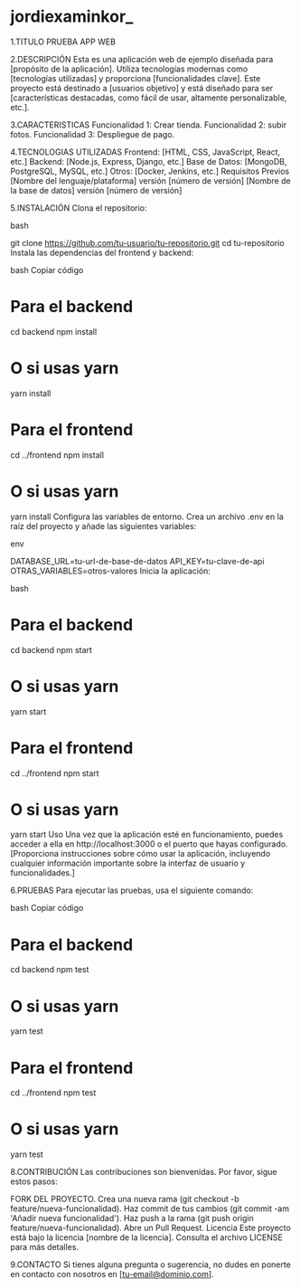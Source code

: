 # jordiexaminkor_
1.TITULO PRUEBA APP WEB

2.DESCRIPCIÓN
Esta es una aplicación web de ejemplo diseñada para [propósito de la aplicación]. Utiliza tecnologías modernas como [tecnologías utilizadas] y proporciona [funcionalidades clave]. Este proyecto está destinado a [usuarios objetivo] y está diseñado para ser [características destacadas, como fácil de usar, altamente personalizable, etc.].

3.CARACTERISTICAS
Funcionalidad 1: Crear tienda.
Funcionalidad 2: subir fotos.
Funcionalidad 3: Despliegue de pago.

4.TECNOLOGIAS UTILIZADAS
Frontend: [HTML, CSS, JavaScript, React, etc.]
Backend: [Node.js, Express, Django, etc.]
Base de Datos: [MongoDB, PostgreSQL, MySQL, etc.]
Otros: [Docker, Jenkins, etc.]
Requisitos Previos
[Nombre del lenguaje/plataforma] versión [número de versión]
[Nombre de la base de datos] versión [número de versión]

5.INSTALACIÓN
Clona el repositorio:

bash

git clone https://github.com/tu-usuario/tu-repositorio.git
cd tu-repositorio
Instala las dependencias del frontend y backend:

bash
Copiar código
# Para el backend
cd backend
npm install
# O si usas yarn
yarn install

# Para el frontend
cd ../frontend
npm install
# O si usas yarn
yarn install
Configura las variables de entorno. Crea un archivo .env en la raíz del proyecto y añade las siguientes variables:

env

DATABASE_URL=tu-url-de-base-de-datos
API_KEY=tu-clave-de-api
OTRAS_VARIABLES=otros-valores
Inicia la aplicación:

bash

# Para el backend
cd backend
npm start
# O si usas yarn
yarn start

# Para el frontend
cd ../frontend
npm start
# O si usas yarn
yarn start
Uso
Una vez que la aplicación esté en funcionamiento, puedes acceder a ella en http://localhost:3000 o el puerto que hayas configurado. [Proporciona instrucciones sobre cómo usar la aplicación, incluyendo cualquier información importante sobre la interfaz de usuario y funcionalidades.]

6.PRUEBAS
Para ejecutar las pruebas, usa el siguiente comando:

bash
Copiar código
# Para el backend
cd backend
npm test
# O si usas yarn
yarn test

# Para el frontend
cd ../frontend
npm test
# O si usas yarn
yarn test

8.CONTRIBUCIÓN
Las contribuciones son bienvenidas. Por favor, sigue estos pasos:

FORK DEL PROYECTO.
Crea una nueva rama (git checkout -b feature/nueva-funcionalidad).
Haz commit de tus cambios (git commit -am 'Añadir nueva funcionalidad').
Haz push a la rama (git push origin feature/nueva-funcionalidad).
Abre un Pull Request.
Licencia
Este proyecto está bajo la licencia [nombre de la licencia]. Consulta el archivo LICENSE para más detalles.

9.CONTACTO
Si tienes alguna pregunta o sugerencia, no dudes en ponerte en contacto con nosotros en [tu-email@dominio.com].
